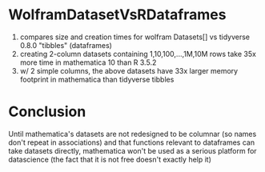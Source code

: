 # WolframDatasetVsRDataframes
1. compares size and creation times for wolfram Datasets[] vs tidyverse 0.8.0 "tibbles" (dataframes)
2. creating 2-column datasets containing 1,10,100,...,1M,10M rows take 35x more time in mathematica 10 than R 3.5.2
3. w/ 2 simple columns, the above datasets have 33x larger memory footprint in mathematica than tidyverse tibbles

# Conclusion
Until mathematica's datasets are not redesigned to be columnar (so names don't repeat in associations) and that functions relevant to dataframes can take datasets directly, mathematica won't be used as a serious platform for datascience (the fact that it is not free doesn't exactly help it)
